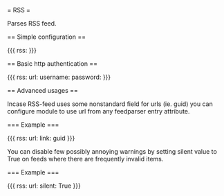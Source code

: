 = RSS =

Parses RSS feed.

== Simple configuration ==

{{{
rss: <url>
}}}

== Basic http authentication ==

{{{
rss:
  url: <url>
  username: <name>
  password: <password>
}}}

== Advanced usages ==

Incase RSS-feed uses some nonstandard field for urls (ie. guid) you can
configure module to use url from any feedparser entry attribute.

=== Example ===

{{{
rss:
  url: <url>
  link: guid
}}}

You can disable few possibly annoying warnings by setting silent value to True on feeds where there are
frequently invalid items.

=== Example ===

{{{
rss:
  url: <url>
  silent: True
}}}